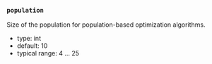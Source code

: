 ### `population`

Size of the population for population-based optimization algorithms.


  - type: int
  - default: 10
  - typical range: 4 ... 25
